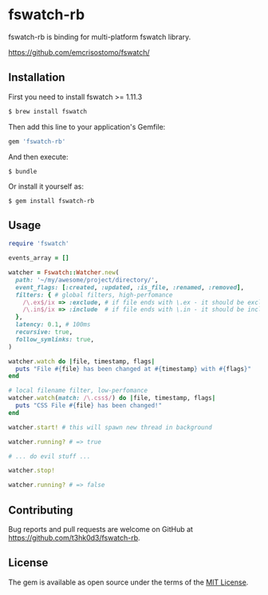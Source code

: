# fswatch-rb

fswatch-rb is binding for multi-platform fswatch library.

https://github.com/emcrisostomo/fswatch/

## Installation

First you need to install fswatch >= 1.11.3

```bash
$ brew install fswatch
```

Then add this line to your application's Gemfile:

```ruby
gem 'fswatch-rb'
```

And then execute:

    $ bundle

Or install it yourself as:

    $ gem install fswatch-rb

## Usage

```ruby
require 'fswatch'

events_array = []

watcher = Fswatch::Watcher.new(
  path: '~/my/awesome/project/directory/',
  event_flags: [:created, :updated, :is_file, :renamed, :removed],
  filters: { # global filters, high-perfomance
    /\.ex$/ix => :exclude, # if file ends with \.ex - it should be excluded
    /\.in$/ix => :include  # if file ends with \.in - it should be included
  },
  latency: 0.1, # 100ms
  recursive: true,
  follow_symlinks: true,
)

watcher.watch do |file, timestamp, flags|
  puts "File #{file} has been changed at #{timestamp} with #{flags}"
end

# local filename filter, low-perfomance
watcher.watch(match: /\.css$/) do |file, timestamp, flags|
  puts "CSS File #{file} has been changed!"
end

watcher.start! # this will spawn new thread in background

watcher.running? # => true

# ... do evil stuff ...

watcher.stop!

watcher.running? # => false

```

## Contributing

Bug reports and pull requests are welcome on GitHub at https://github.com/t3hk0d3/fswatch-rb.

## License

The gem is available as open source under the terms of the [MIT License](https://opensource.org/licenses/MIT).
